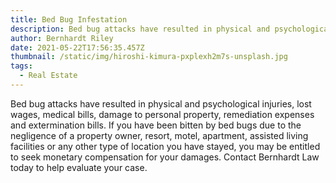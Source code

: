 ```yaml
---
title: Bed Bug Infestation
description: Bed bug attacks have resulted in physical and psychological injuries...
author: Bernhardt Riley
date: 2021-05-22T17:56:35.457Z
thumbnail: /static/img/hiroshi-kimura-pxplexh2m7s-unsplash.jpg
tags:
  - Real Estate
---
```

Bed bug attacks have resulted in physical and psychological injuries, lost wages, medical bills, damage to personal property, remediation expenses and extermination bills. If you have been bitten by bed bugs due to the negligence of a property owner, resort, motel, apartment, assisted living facilities or any other type of location you have stayed, you may be entitled to seek monetary compensation for your damages. Contact Bernhardt Law today to help evaluate your case.